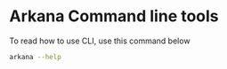 # Arkana Command line tools

To read how to use CLI, use this command below

```bash
arkana --help
```
